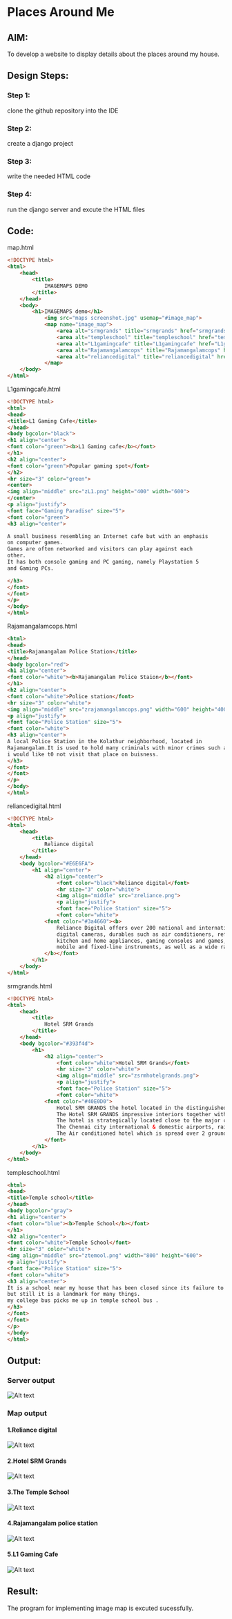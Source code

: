 # Places Around Me
## AIM:
To develop a website to display details about the places around my house.

## Design Steps:

### Step 1:
clone the github repository into the IDE

### Step 2:
create a django project

### Step 3:
write the needed HTML code

### Step 4:
run the django server and excute the HTML files
## Code:
map.html
```html
<!DOCTYPE html>
<html>
    <head>
        <title>
            IMAGEMAPS DEMO
        </title>
    </head>
    <body>
        <h1>IMAGEMAPS demo</h1>
            <img src="maps screenshot.jpg" usemap="#image_map">
            <map name="image_map">
                <area alt="srmgrands" title="srmgrands" href="srmgrands.html" coords="748,32,809,64" shape="rect">
                <area alt="templeschool" title="templeschool" href="templeschool.html" coords="525,248,601,285" shape="rect">
                <area alt="L1gamingcafe" title="L1gamingcafe" href="L1gamingcafe.html" coords="428,292,499,332" shape="rect">
                <area alt="Rajamangalamcops" title="Rajamangalamcops" href="Rajamangalamcops.html" coords="384,557,526,601" shape="rect">
                <area alt="reliancedigital" title="reliancedigital" href="reliancedigital.html" coords="473,175,555,231" shape="rect">
            </map>
    </body>
</html>
```
L1gamingcafe.html
```html
<!DOCTYPE html>
<html>
<head>
<title>L1 Gaming Cafe</title>
</head>
<body bgcolor="black">
<h1 align="center">
<font color="green"><b>L1 Gaming cafe</b></font>
</h1>
<h2 align="center">
<font color="green">Popular gaming spot</font>
</h2>
<hr size="3" color="green">
<center>
<img align="middle" src="zL1.png" height="400" width="600">
</center>
<p align="justify">
<font face="Gaming Paradise" size="5">
<font color="green">
<h3 align="center">

A small business resembling an Internet cafe but with an emphasis
on computer games.
Games are often networked and visitors can play against each
other.
It has both console gaming and PC gaming, namely Playstation 5
and Gaming PCs.

</h3>
</font>
</font>
</p>
</body>
</html>
```
Rajamangalamcops.html
```html
<html>
<head>
<title>Rajamangalam Police Station</title>
</head>
<body bgcolor="red">
<h1 align="center">
<font color="white"><b>Rajamangalam Police Staion</b></font>
</h1>
<h2 align="center">
<font color="white">Police station</font>
<hr size="3" color="white">
<img align="middle" src="zrajamangalamcops.png" width="600" height="400">
<p align="justify">
<font face="Police Station" size="5">
<font color="white">
<h3 align="center">
A local Police Station in the Kolathur neighborhood, located in
Rajamangalam.It is used to hold many criminals with minor crimes such as theft,bribery,etc...
i would like t0 not visit that place on buisness.
</h3>
</font>
</font>
</p>
</body>
</html>
```

reliancedigital.html
```html
<!DOCTYPE html>
<html>
    <head>
        <title>
            Reliance digital 
        </title>
    </head>
    <body bgcolor="#E6E6FA">
        <h1 align="center">
            <h2 align="center">
                <font color="black">Reliance digital</font>
                <hr size="3" color="white">
                <img align="middle" src="zreliance.png">
                <p align="justify">
                <font face="Police Station" size="5">
                <font color="white">
            <font color="#3a4660"><b>
                Reliance Digital offers over 200 national and international brands, including audio and video products, 
                digital cameras, durables such as air conditioners, refrigerators, washing machines, microwave ovens, water purifiers, 
                kitchen and home appliances, gaming consoles and games, computers, laptops, tablets and peripherals, 
                mobile and fixed-line instruments, as well as a wide range of accessories and new-age gadgets across all major product categories 
            </b></font>
        </h1>
    </body>
</html>
```
srmgrands.html
```html
<!DOCTYPE html>
<html>
    <head>
        <title>
            Hotel SRM Grands
        </title>
    </head>
    <body bgcolor="#393f4d">
        <h1>
            <h2 align="center">
                <font color="white">Hotel SRM Grands</font>
                <hr size="3" color="white">
                <img align="middle" src="zsrmhotelgrands.png">
                <p align="justify">
                <font face="Police Station" size="5">
                <font color="white">
            <font color="#40E0D0">
                Hotel SRM GRANDS the hotel located in the distinguished enclave in the heart of Chennai. 
                The Hotel SRM GRANDS impressive interiors together with the modern facilities meet the needs of the modern day traveler. 
                The hotel is strategically located close to the major commercial complexes, shopping areas and foreign consulates. 
                The Chennai city international & domestic airports, railway stations are also all easily accessible places from the hotel SRM Grands. 
                The Air conditioned hotel which is spread over 2 ground offers 24 rooms and Deluxe.
            </font>
        </h1>
    </body>
</html>
```

templeschool.html
```html
<html>
<head>
<title>Temple school</title>
</head>
<body bgcolor="gray">
<h1 align="center">
<font color="blue"><b>Temple School</b></font>
</h1>
<h2 align="center">
<font color="white">Temple School</font>
<hr size="3" color="white">
<img align="middle" src="ztemool.png" width="800" height="600">
<p align="justify">
<font face="Police Station" size="5">
<font color="white">
<h3 align="center">
It is a school near my house that has been closed since its failure to aquire students
but still it is a landmark for many things.
my college bus picks me up in temple school bus .
</h3>
</font>
</font>
</p>
</body>
</html>
```

## Output:
### Server output
![Alt text](imagemaps.demo.png)

### Map output
#### 1.Reliance digital
![Alt text](zrelaincedigital.png)
#### 2.Hotel SRM Grands
![Alt text](zsrmgrands.png)
#### 3.The Temple School
![Alt text](ztempleschool.png)
#### 4.Rajamangalam police station
![Alt text](<zrajamangalamcops.png>)
#### 5.L1 Gaming Cafe
![Alt text](zl1gamingcafe.png)
## Result:
The program for implementing image map is excuted sucessfully.